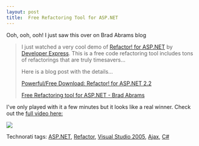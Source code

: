 ```yaml
---
layout: post
title:  Free Refactoring Tool for ASP.NET
---
```

Ooh, ooh, ooh! I just saw this over on Brad Abrams blog

> I just watched a very cool demo of [Refactor! for ASP.NET](http://www.doitwith.net/ct.ashx?id=9a623ba1-697c-47d3-8593-5387c574281a&url=http%3a%2f%2fwww.devexpress.com%2fRefactorASP) by [Developer Express](http://www.doitwith.net/ct.ashx?id=9a623ba1-697c-47d3-8593-5387c574281a&url=http%3a%2f%2fwww.devexpress.com%2f). This is a free code refactoring tool includes tons of refactorings that are truly timesavers... 
> 
> Here is a blog post with the details... 
> 
> [Powerful/Free Download: Refactor! for ASP.NET 2.2](http://www.doitwith.net/2007/05/07/PowerfulFreeDownloadRefactor%21ForASP.NET2.2.aspx)
> 
> [Free Refactoring tool for ASP.NET - Brad Abrams](http://blogs.msdn.com/brada/archive/2007/05/08/free-refactoring-tool-for-asp-net.aspx)

I've only played with it a few minutes but it looks like a real winner. Check out the [full video here:](http://www.devexpress.com/Products/NET/IDETools/RefactorASP/Presentation/Refactor_for_ASP_NET/)

![](http://www.devexpress.com/Products/NET/IDETools/Refactor/i/collage.png)

Technorati tags: [ASP.NET](http://technorati.com/tags/ASP.NET), [Refactor](http://technorati.com/tags/Refactor), [Visual Studio 2005](http://technorati.com/tags/Visual%20Studio%202005), [Ajax](http://technorati.com/tags/Ajax), [C#](http://technorati.com/tags/C#)
